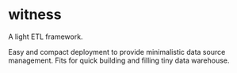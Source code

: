 # witness

A light ETL framework.

Easy and compact deployment to provide minimalistic data source management. 
Fits for quick building and filling tiny data warehouse.